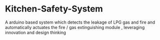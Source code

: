 # Kitchen-Safety-System
A arduino based system which detects the leakage of LPG gas and fire and automatically actuates the fire / gas extinguishing module , leveraging innovation and design thinking
